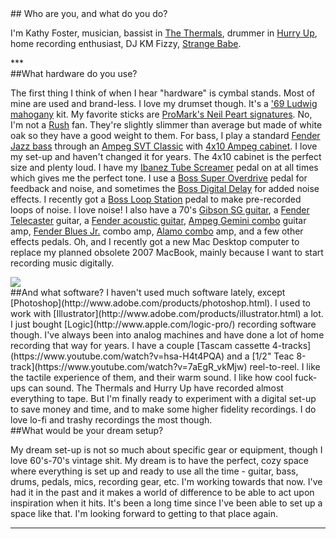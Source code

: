 <section>
## Who are you, and what do you do?

I'm Kathy Foster, musician, bassist in [The Thermals](http://www.thethermals.com/), drummer in [Hurry Up](https://hurryup.cashmusic.org/), home recording enthusiast, DJ KM Fizzy, [Strange Babe](http://xray.fm/shows/strange-babes).
</section>
***
<section>
##What hardware do you use?

The first thing I think of when I hear "hardware" is cymbal stands. Most of mine are used and brand-less. I love my drumset though. It's a ['69 Ludwig mahogany](http://www.ludwig-drums.com/en-us/ludwig/products/drumkits) kit. My favorite sticks are [ProMark's Neil Peart signatures](http://www.neilpeartdrumsticks.com/). No, I'm not a [Rush](https://www.youtube.com/watch?v=auLBLk4ibAk) fan. They're slightly slimmer than average but made of white oak so they have a good weight to them.  For bass, I play a standard [Fender Jazz bass](http://shop.fender.com/en-US/electric-basses/jazz-bass/) through an [Ampeg SVT Classic](http://www.ampeg.com/products/classic/svtcl/) with [4x10 Ampeg cabinet](http://www.ampeg.com/products/classic/svt410hlf/). I love my set-up and haven't changed it for years. The 4x10 cabinet is the perfect size and plenty loud. I have my [Ibanez Tube Screamer](http://www.ibanez.com/products/u_effect_series16.php?year=2016&cat_id=6&series_id=153) pedal on at all times which gives me the perfect tone. I use a [Boss Super Overdrive](https://www.boss.info/us/products/sd-1/) pedal for feedback and noise, and sometimes the [Boss Digital Delay](https://www.boss.info/us/products/dd-3/) for added noise effects. I recently got a [Boss Loop Station](https://www.boss.info/us/products/rc-1/) pedal to make pre-recorded loops of noise. I love noise! I also have a 70's [Gibson SG guitar](http://www.gibson.com/Products/Electric-Guitars/SG.aspx), a [Fender Telecaster](http://shop.fender.com/en-US/electric-guitars/telecaster/) guitar, a [Fender acoustic guitar](http://shop.fender.com/en-US/acoustic-guitars/), [Ampeg Gemini combo](https://www.youtube.com/watch?v=miLPCXI65KU) guitar amp, [Fender Blues Jr.](https://www.youtube.com/watch?v=QQETPDgsucw) combo amp, [Alamo combo](https://www.youtube.com/watch?v=BH0fkNfQrE0) amp, and a few other effects pedals. Oh, and I recently got a new Mac Desktop computer to replace my planned obsolete 2007 MacBook, mainly because I want to start recording music digitally.
</section>
<div class="gallery">
  <img src="https://static-cashmusic.netdna-ssl.com/www/img/article/kf-2.jpg" />
</div><!--gallery-->
<section>
##And what software?
I haven't used much software lately, except [Photoshop](http://www.adobe.com/products/photoshop.html). I used to work with [Illustrator](http://www.adobe.com/products/illustrator.html) a lot. I just bought [Logic](http://www.apple.com/logic-pro/) recording software though. I've always been into analog machines and have done a lot of home recording that way for years. I have a couple [Tascam cassette 4-tracks](https://www.youtube.com/watch?v=hsa-H4t4PQA) and a [1/2" Teac 8-track](https://www.youtube.com/watch?v=7aEgR_vkMjw) reel-to-reel. I like the tactile experience of them, and their warm sound. I like how cool fuck-ups can sound. The Thermals and Hurry Up have recorded almost everything to tape. But I'm finally ready to experiment with a digital set-up to save money and time, and to make some higher fidelity recordings. I do love lo-fi and trashy recordings the most though.
<div class="backline-computer"></div>
</section>
<section>
##What would be your dream setup?

My dream set-up is not so much about specific gear or equipment, though I love 60's-70's vintage shit. My dream is to have the perfect, cozy space where everything is set up and ready to use all the time - guitar, bass, drums, pedals, mics, recording gear, etc. I'm working towards that now. I've had it in the past and it makes a world of difference to be able to act upon inspiration when it hits. It's been a long time since I've been able to set up a space like that. I'm looking forward to getting to that place again.

***
</section>
